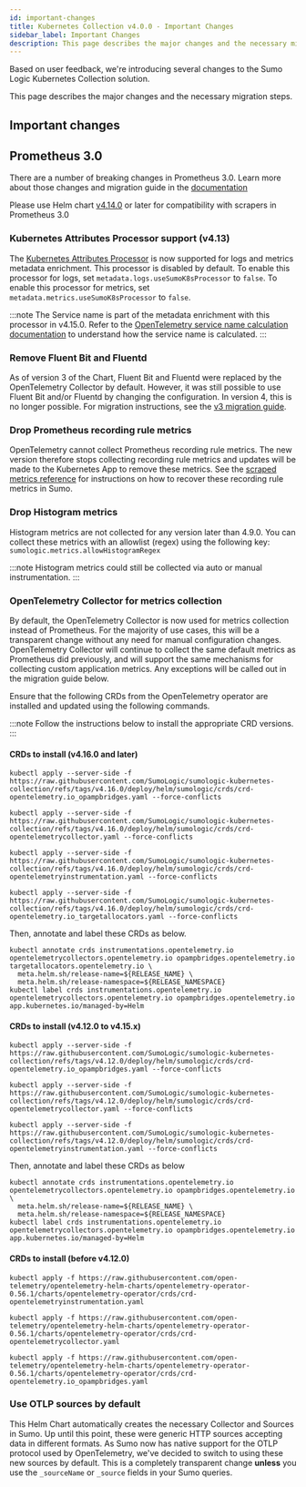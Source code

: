 ```yaml
---
id: important-changes
title: Kubernetes Collection v4.0.0 - Important Changes
sidebar_label: Important Changes
description: This page describes the major changes and the necessary migration steps.
---
```


Based on user feedback, we're introducing several changes to the Sumo Logic Kubernetes Collection solution.

This page describes the major changes and the necessary migration steps.

## Important changes

## Prometheus 3.0

There are a number of breaking changes in Prometheus 3.0. Learn more about those changes and migration guide in the [documentation](https://prometheus.io/docs/prometheus/latest/migration/)

Please use Helm chart [v4.14.0](https://github.com/SumoLogic/sumologic-kubernetes-collection/releases/tag/v4.14.0) or later for compatibility with scrapers in Prometheus 3.0

### Kubernetes Attributes Processor support (v4.13)

The [Kubernetes Attributes Processor](https://github.com/open-telemetry/opentelemetry-collector-contrib/blob/main/processor/k8sattributesprocessor/README.md) is now supported for logs and metrics metadata enrichment. This processor is disabled by default. To enable this processor for logs, set `metadata.logs.useSumoK8sProcessor` to `false`. To enable this processor for metrics, set `metadata.metrics.useSumoK8sProcessor` to `false`.

:::note
The Service name is part of the metadata enrichment with this processor in v4.15.0. Refer to the [OpenTelemetry service name calculation documentation](https://opentelemetry.io/docs/specs/semconv/non-normative/k8s-attributes/#how-servicename-should-be-calculated) to understand how the service name is calculated.
:::

### Remove Fluent Bit and Fluentd

As of version 3 of the Chart, Fluent Bit and Fluentd were replaced by the OpenTelemetry Collector by default. However, it was still possible to use Fluent Bit and/or Fluentd by changing the configuration. In version 4, this is no longer possible. For migration instructions, see the [v3 migration guide](/docs/send-data/kubernetes/v3/how-to-upgrade/).

### Drop Prometheus recording rule metrics

OpenTelemetry cannot collect Prometheus recording rule metrics. The new version therefore stops collecting recording rule metrics and updates will be made to the Kubernetes App to remove these metrics. See the [scraped metrics reference](https://github.com/SumoLogic/sumologic-kubernetes-collection/blob/main/docs/scraped-metrics.md#aggregations-removed) for instructions on how to recover these recording rule metrics in Sumo.

### Drop Histogram metrics

Histogram metrics are not collected for any version later than 4.9.0. You can collect these metrics with an allowlist (regex) using the following key: `sumologic.metrics.allowHistogramRegex`

:::note
Histogram metrics could still be collected via auto or manual instrumentation.
:::

### OpenTelemetry Collector for metrics collection

By default, the OpenTelemetry Collector is now used for metrics collection instead of Prometheus. For the majority of use cases, this will be a transparent change without any need for manual configuration changes. OpenTelemetry Collector will continue to collect the same default metrics as Prometheus did previously, and will support the same mechanisms for collecting custom application metrics. Any exceptions will be called out in the migration guide below.

Ensure that the following CRDs from the OpenTelemetry operator are installed and updated using the following commands.

:::note
Follow the instructions below to install the appropriate CRD versions.
:::


#### CRDs to install (v4.16.0 and later)

```shell
kubectl apply --server-side -f https://raw.githubusercontent.com/SumoLogic/sumologic-kubernetes-collection/refs/tags/v4.16.0/deploy/helm/sumologic/crds/crd-opentelemetry.io_opampbridges.yaml --force-conflicts

kubectl apply --server-side -f https://raw.githubusercontent.com/SumoLogic/sumologic-kubernetes-collection/refs/tags/v4.16.0/deploy/helm/sumologic/crds/crd-opentelemetrycollector.yaml --force-conflicts

kubectl apply --server-side -f https://raw.githubusercontent.com/SumoLogic/sumologic-kubernetes-collection/refs/tags/v4.16.0/deploy/helm/sumologic/crds/crd-opentelemetryinstrumentation.yaml --force-conflicts

kubectl apply --server-side -f https://raw.githubusercontent.com/SumoLogic/sumologic-kubernetes-collection/refs/tags/v4.16.0/deploy/helm/sumologic/crds/crd-opentelemetry.io_targetallocators.yaml --force-conflicts
```

Then, annotate and label these CRDs as below.

```shell
kubectl annotate crds instrumentations.opentelemetry.io opentelemetrycollectors.opentelemetry.io opampbridges.opentelemetry.io targetallocators.opentelemetry.io \
  meta.helm.sh/release-name=${RELEASE_NAME} \
  meta.helm.sh/release-namespace=${RELEASE_NAMESPACE}
kubectl label crds instrumentations.opentelemetry.io opentelemetrycollectors.opentelemetry.io opampbridges.opentelemetry.io app.kubernetes.io/managed-by=Helm
```

#### CRDs to install (v4.12.0 to v4.15.x)
```shell
kubectl apply --server-side -f https://raw.githubusercontent.com/SumoLogic/sumologic-kubernetes-collection/refs/tags/v4.12.0/deploy/helm/sumologic/crds/crd-opentelemetry.io_opampbridges.yaml --force-conflicts

kubectl apply --server-side -f https://raw.githubusercontent.com/SumoLogic/sumologic-kubernetes-collection/refs/tags/v4.12.0/deploy/helm/sumologic/crds/crd-opentelemetrycollector.yaml --force-conflicts

kubectl apply --server-side -f https://raw.githubusercontent.com/SumoLogic/sumologic-kubernetes-collection/refs/tags/v4.12.0/deploy/helm/sumologic/crds/crd-opentelemetryinstrumentation.yaml --force-conflicts
```

Then, annotate and label these CRDs as below

```shell
kubectl annotate crds instrumentations.opentelemetry.io opentelemetrycollectors.opentelemetry.io opampbridges.opentelemetry.io \
  meta.helm.sh/release-name=${RELEASE_NAME} \
  meta.helm.sh/release-namespace=${RELEASE_NAMESPACE}
kubectl label crds instrumentations.opentelemetry.io opentelemetrycollectors.opentelemetry.io opampbridges.opentelemetry.io app.kubernetes.io/managed-by=Helm
```

#### CRDs to install (before v4.12.0)

```shell
kubectl apply -f https://raw.githubusercontent.com/open-telemetry/opentelemetry-helm-charts/opentelemetry-operator-0.56.1/charts/opentelemetry-operator/crds/crd-opentelemetryinstrumentation.yaml

kubectl apply -f https://raw.githubusercontent.com/open-telemetry/opentelemetry-helm-charts/opentelemetry-operator-0.56.1/charts/opentelemetry-operator/crds/crd-opentelemetrycollector.yaml

kubectl apply -f https://raw.githubusercontent.com/open-telemetry/opentelemetry-helm-charts/opentelemetry-operator-0.56.1/charts/opentelemetry-operator/crds/crd-opentelemetry.io_opampbridges.yaml
```

### Use OTLP sources by default

This Helm Chart automatically creates the necessary Collector and Sources in Sumo. Up until this point, these were generic HTTP sources accepting data in different formats. As Sumo now has native support for the OTLP protocol used by OpenTelemetry, we've decided to switch to using these new sources by default. This is a completely transparent change **unless** you use the `_sourceName` or `_source` fields in your Sumo queries.

